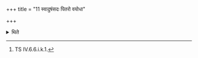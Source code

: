 +++
title = "11 स्वादुषंसदः पितरो वयोधा"

+++

<details><summary>थिते</summary>

11. He praises the ancestors, with three verses begining with svāduṣaṁsadaḥ[^1]  

[^1]: TS IV.6.6.i.k.1. 
</details>
